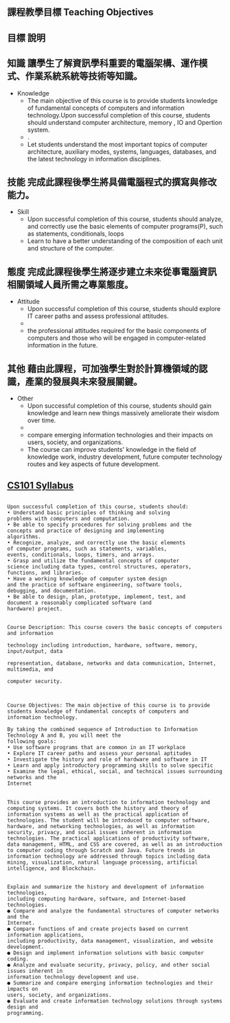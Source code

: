 ##  課程教學目標 Teaching Objectives

## 目標	說明
## 知識		讓學生了解資訊學科重要的電腦架構、運作模式、作業系統系統等技術等知識。
- Knowledge	
  - The main objective of this course is to provide students knowledge of fundamental concepts of computers and information technology.Upon successful completion of this course, students should understand computer architecture, memory , IO and Opertion system. 
  - .
  - Let students understand the most important topics of computer architecture, auxiliary modes, systems, languages, databases, and the latest technology in information disciplines.

## 技能 完成此課程後學生將具備電腦程式的撰寫與修改能力。
- Skill	
  - Upon successful completion of this course,  students should  analyze, and correctly use the basic elements of computer programs(P), such as statements, conditionals, loops
  - Learn to have a better understanding of the composition of each unit and structure of the computer.

## 態度	完成此課程後學生將逐步建立未來從事電腦資訊相關領域人員所需之專業態度。
- Attitude	
  - Upon successful completion of this course, students should explore IT career paths and assess professional attitudes.
  - 
  - the professional attitudes required for the basic components of computers and those who will be engaged in computer-related information in the future.

## 其他	藉由此課程，可加強學生對於計算機領域的認識，產業的發展與未來發展關鍵。
- Other	
  - Upon successful completion of this course, students should gain knowledge and learn new things massively ameliorate their wisdom over time. 
  - 
  - compare emerging information technologies and their impacts on users, society, and organizations.
  - The course can improve students' knowledge in the field of knowledge work, industry development, future computer technology routes and key aspects of future development.

## [CS101 Syllabus](https://web.stanford.edu/class/cs101/syllabus.html)


##
```
Upon successful completion of this course, students should:
• Understand basic principles of thinking and solving
problems with computers and computation.
• Be able to specify procedures for solving problems and the
concepts and practice of designing and implementing
algorithms.
• Recognize, analyze, and correctly use the basic elements
of computer programs, such as statements, variables,
events, conditionals, loops, timers, and arrays.
• Grasp and utilize the fundamental concepts of computer
science including data types, control structures, operators,
functions, and libraries.
• Have a working knowledge of computer system design
and the practice of software engineering, software tools,
debugging, and documentation.
• Be able to design, plan, prototype, implement, test, and
document a reasonably complicated software (and
hardware) project.
```
##
```
Course Description: This course covers the basic concepts of computers and information

technology including introduction, hardware, software, memory, input/output, data

representation, database, networks and data communication, Internet, multimedia, and

computer security.



Course Objectives: The main objective of this course is to provide students knowledge of fundamental concepts of computers and information technology.
```

```
By taking the combined sequence of Introduction to Information Technology A and B, you will meet the
following goals:
• Use software programs that are common in an IT workplace
• Explore IT career paths and assess your personal aptitudes
• Investigate the history and role of hardware and software in IT
• Learn and apply introductory programming skills to solve specific
• Examine the legal, ethical, social, and technical issues surrounding networks and the
Internet 
```
##
```
This course provides an introduction to information technology and computing systems. It covers both the history and theory of information systems as well as the practical application of technologies. The student will be introduced to computer software, hardware, and networking technologies, as well as information security, privacy, and social issues inherent in information technologies. The practical applications of productivity software, data management, HTML, and CSS are covered, as well as an introduction to computer coding through Scratch and Java. Future trends in information technology are addressed through topics including data mining, visualization, natural language processing, artificial intelligence, and Blockchain.
```
## [](https://tel-courses.org/uploads/media_images/Spring_2020_Course_Syllabus_-_Introduction_to_Information_Technology.pdf)


```
Explain and summarize the history and development of information technologies,
including computing hardware, software, and Internet-based technologies.
● Compare and analyze the fundamental structures of computer networks and the
Internet.
● Compare functions of and create projects based on current information applications,
including productivity, data management, visualization, and website development.
● Design and implement information solutions with basic computer coding.
● Analyze and evaluate security, privacy, policy, and other social issues inherent in
information technology development and use.
● Summarize and compare emerging information technologies and their impacts on
users, society, and organizations.
● Evaluate and create information technology solutions through systems design and
programming.

```

